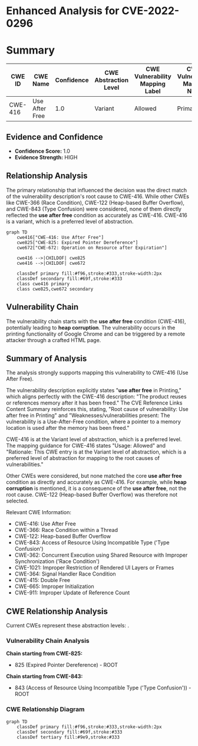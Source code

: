 # Enhanced Analysis for CVE-2022-0296

# Summary
| CWE ID | CWE Name | Confidence | CWE Abstraction Level | CWE Vulnerability Mapping Label | CWE-Vulnerability Mapping Notes |
|---|---|---|---|---|---|
| CWE-416 | Use After Free | 1.0 | Variant | Allowed | Primary CWE |

## Evidence and Confidence

*   **Confidence Score:** 1.0
*   **Evidence Strength:** HIGH

## Relationship Analysis
The primary relationship that influenced the decision was the direct match of the vulnerability description's root cause to CWE-416. While other CWEs like CWE-366 (Race Condition), CWE-122 (Heap-based Buffer Overflow), and CWE-843 (Type Confusion) were considered, none of them directly reflected the **use after free** condition as accurately as CWE-416. CWE-416 is a variant, which is a preferred level of abstraction.

```mermaid
graph TD
    cwe416["CWE-416: Use After Free"]
    cwe825["CWE-825: Expired Pointer Dereference"]
    cwe672["CWE-672: Operation on Resource after Expiration"]

    cwe416 -->|CHILDOF| cwe825
    cwe416 -->|CHILDOF| cwe672

    classDef primary fill:#f96,stroke:#333,stroke-width:2px
    classDef secondary fill:#69f,stroke:#333
    class cwe416 primary
    class cwe825,cwe672 secondary
```

## Vulnerability Chain
The vulnerability chain starts with the **use after free** condition (CWE-416), potentially leading to **heap corruption**. The vulnerability occurs in the printing functionality of Google Chrome and can be triggered by a remote attacker through a crafted HTML page.

## Summary of Analysis
The analysis strongly supports mapping this vulnerability to CWE-416 (Use After Free).

The vulnerability description explicitly states "**use after free** in Printing," which aligns perfectly with the CWE-416 description: "The product reuses or references memory after it has been freed." The CVE Reference Links Content Summary reinforces this, stating, "Root cause of vulnerability: Use after free in Printing" and "Weaknesses/vulnerabilities present: The vulnerability is a Use-After-Free condition, where a pointer to a memory location is used after the memory has been freed."

CWE-416 is at the Variant level of abstraction, which is a preferred level. The mapping guidance for CWE-416 states "Usage: Allowed" and "Rationale: This CWE entry is at the Variant level of abstraction, which is a preferred level of abstraction for mapping to the root causes of vulnerabilities."

Other CWEs were considered, but none matched the core **use after free** condition as directly and accurately as CWE-416. For example, while **heap corruption** is mentioned, it is a consequence of the **use after free**, not the root cause. CWE-122 (Heap-based Buffer Overflow) was therefore not selected.

Relevant CWE Information:
- CWE-416: Use After Free
- CWE-366: Race Condition within a Thread
- CWE-122: Heap-based Buffer Overflow
- CWE-843: Access of Resource Using Incompatible Type ('Type Confusion')
- CWE-362: Concurrent Execution using Shared Resource with Improper Synchronization ('Race Condition')
- CWE-1021: Improper Restriction of Rendered UI Layers or Frames
- CWE-364: Signal Handler Race Condition
- CWE-415: Double Free
- CWE-665: Improper Initialization
- CWE-911: Improper Update of Reference Count


## CWE Relationship Analysis

Current CWEs represent these abstraction levels: .


### Vulnerability Chain Analysis

**Chain starting from CWE-825:**
- 825 (Expired Pointer Dereference) - ROOT


**Chain starting from CWE-843:**
- 843 (Access of Resource Using Incompatible Type ('Type Confusion')) - ROOT



### CWE Relationship Diagram

```mermaid
graph TD
    classDef primary fill:#f96,stroke:#333,stroke-width:2px
    classDef secondary fill:#69f,stroke:#333
    classDef tertiary fill:#9e9,stroke:#333
```